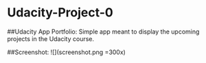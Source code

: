 # Udacity-Project-0
##Udacity App Portfolio:
Simple app meant to display the upcoming projects in the Udacity course.

##Screenshot:
![](screenshot.png =300x)
